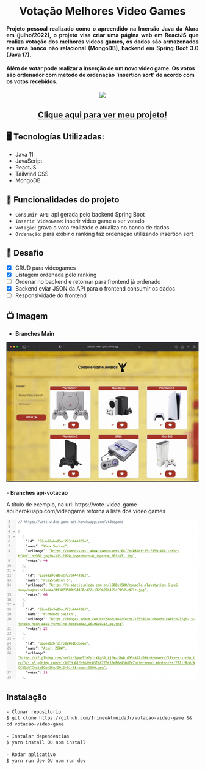 <h1 align="center">Votação Melhores Video Games </h1>
<h4 align="justify">Projeto pessoal realizado como o apreendido na Imersão Java da Alura em (julho/2022), o projeto visa criar uma página web em ReactJS que realiza votação dos melhores videos games, os dados são armazenados em uma banco não relacional (MongoDB), backend em Spring Boot 3.0 (Java 17).</h4> 
<h4>Além de votar pode realizar a inserção de um novo video game. Os votos são ordenador com método de ordenação 'insertion sort' de acordo com os votos recebidos.</h4>

<p align="center">
<img src="http://img.shields.io/static/v1?label=STATUS&message=EM%20DESENVOLVIMENTO&color=GREEN&style=for-the-badge"/>
</p>

<h2 align="center"><a href="https://votacao-video-game-f5z5qswf9-irineualmeidajr.vercel.app">Clique aqui para ver meu projeto!</a></h2>

## 🖥️ Tecnologías Utilizadas:

- Java 11 </br>
- JavaScript </br>
- ReactJS </br>
- Tailwind CSS </br>
- MongoDB </br>

## :hammer: Funcionalidades do projeto

- `Consumir API`: api gerada pelo backend Spring Boot
- `Inserir VideoGame`: inserir video game a ser votado
- `Votação`: grava o voto realizado e atualiza no banco de dados
- `Ordenação`: para exibir o ranking faz ordenação utilizando insertion sort


## 🎯 Desafio
- [x] CRUD para videogames
- [x] Listagem ordenada pelo ranking
- [ ] Ordenar no backend e retornar para frontend já ordenado
- [x] Backend eviar JSON da API para o frontend consumir os dados
- [ ] Responsividade do frontend

## 📺 Imagem
- <b>Branches Main</b>
<div>
  <img src="https://raw.githubusercontent.com/IrineuAlmeidaJr/votacao-video-game/main/sample/gravacaoTela.gif" />
</div>
</br>
- <b>Branches api-votacao</b>
<p>A título de exemplo, na url: https://vote-video-game-api.herokuapp.com/videogame retorna a lista dos video games</p>
<div>
  <img src="https://raw.githubusercontent.com/IrineuAlmeidaJr/votacao-video-game/main/sample/exemploBackEnd.png" width="610" />
</div>

 
## Instalação

    - Clonar repositorio
    $ git clone https://github.com/IrineuAlmeidaJr/votacao-video-game && cd votacao-video-game

    - Instalar dependencias
    $ yarn install OU npm install

    - Rodar aplicativo
    $ yarn run dev OU npm run dev

